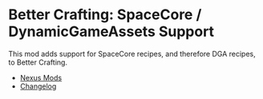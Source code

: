 # Better Crafting: SpaceCore / DynamicGameAssets Support

This mod adds support for SpaceCore recipes, and therefore DGA recipes, to
Better Crafting.

* [Nexus Mods](https://www.nexusmods.com/stardewvalley/mods/11115/)
* [Changelog](https://github.com/KhloeLeclair/StardewMods/blob/main/BCSpaceCore/CHANGELOG.md)
